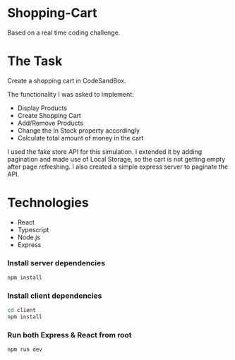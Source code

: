 # Shopping-Cart
Based on a real time coding challenge.

# The Task
Create a shopping cart in CodeSandBox. 

The functionality I was asked to implement:
- Display Products
- Create Shopping Cart
- Add/Remove Products
- Change the In Stock property accordingly
- Calculate total amount of money in the cart

I used the fake store API for this simulation.
I extended it by adding pagination and made use of Local Storage, so the cart is not getting empty after page refreshing.
I also created a simple express server to paginate the API.

# Technologies
- React
- Typescript
- Node.js
- Express

### Install server dependencies

```bash
npm install
```

### Install client dependencies

```bash
cd client
npm install
```

### Run both Express & React from root

```bash
npm run dev
```




 
